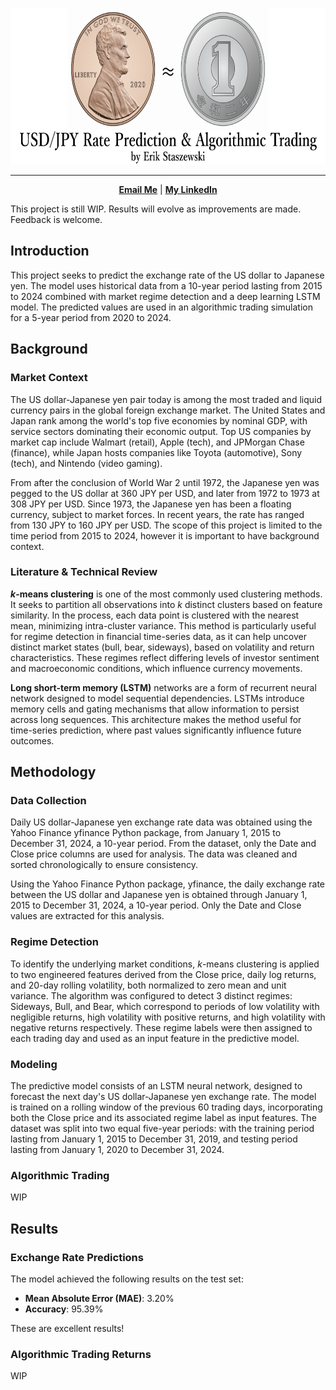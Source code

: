 <!-- markdownlint-disable first-line-h1 -->
<!-- markdownlint-disable html -->
<!-- markdownlint-disable no-duplicate-header -->

<a name="top"></a>
<div align="center">
  <img src="./figures/logo.png" style="height: 250px;"/>
</div>

---

<div align="center">
   <a href="mailto:erik.staszewski@gmail.com"><b>Email Me</b></a> | <a href="https://www.linkedin.com/in/estaszewski/"><b>My LinkedIn</b></a></b></a>
</div>

This project is still WIP. Results will evolve as improvements are made. Feedback is welcome.

## Introduction

This project seeks to predict the exchange rate of the US dollar to Japanese yen. The model uses historical data from a 10-year period lasting from 2015 to 2024 combined with market regime detection and a deep learning LSTM model. The predicted values are used in an algorithmic trading simulation for a 5-year period from 2020 to 2024. 

## Background

### Market Context

The US dollar-Japanese yen pair today is among the most traded and liquid currency pairs in the global foreign exchange market. The United States and Japan rank among the world's top five economies by nominal GDP, with service sectors dominating their economic output. Top US companies by market cap include Walmart (retail), Apple (tech), and JPMorgan Chase (finance), while Japan hosts companies like Toyota (automotive), Sony (tech), and Nintendo (video gaming).

From after the conclusion of World War 2 until 1972, the Japanese yen was pegged to the US dollar at 360 JPY per USD, and later from 1972 to 1973 at 308 JPY per USD. Since 1973, the Japanese yen has been a floating currency, subject to market forces. In recent years, the rate has ranged from 130 JPY to 160 JPY per USD. The scope of this project is limited to the time period from 2015 to 2024, however it is important to have background context.

### Literature & Technical Review

**$k$-means clustering** is one of the most commonly used clustering methods. It seeks to partition all observations into $k$ distinct clusters based on feature similarity. In the process, each data point is clustered with the nearest mean, minimizing intra-cluster variance. This method is particularly useful for regime detection in financial time-series data, as it can help uncover distinct market states (bull, bear, sideways), based on volatility and return characteristics. These regimes reflect differing levels of investor sentiment and macroeconomic conditions, which influence currency movements.

**Long short-term memory (LSTM)** networks are a form of recurrent neural network designed to model sequential dependencies. LSTMs introduce memory cells and gating mechanisms that allow information to persist across long sequences. This architecture makes the method useful for time-series prediction, where past values significantly influence future outcomes. 

## Methodology

### Data Collection

Daily US dollar-Japanese yen exchange rate data was obtained using the Yahoo Finance yfinance Python package, from January 1, 2015 to December 31, 2024, a 10-year period. From the dataset, only the Date and Close price columns are used for analysis. The data was cleaned and sorted chronologically to ensure consistency.

Using the Yahoo Finance Python package, yfinance, the daily exchange rate between the US dollar and Japanese yen is obtained through January 1, 2015 to December 31, 2024, a 10-year period. Only the Date and Close values are extracted for this analysis.

### Regime Detection

To identify the underlying market conditions, $k$-means clustering is applied to two engineered features derived from the Close price, daily log returns, and 20-day rolling volatility, both normalized to zero mean and unit variance. The algorithm was configured to detect 3 distinct regimes: Sideways, Bull, and Bear, which correspond to periods of low volatility with negligible returns, high volatility with positive returns, and high volatility with negative returns respectively. These regime labels were then assigned to each trading day and used as an input feature in the predictive model.

### Modeling

The predictive model consists of an LSTM neural network, designed to forecast the next day's US dollar-Japanese yen exchange rate. The model is trained on a rolling window of the previous 60 trading days, incorporating both the Close price and its associated regime label as input features. The dataset was split into two equal five-year periods: with the training period lasting from January 1, 2015 to December 31, 2019, and testing period lasting from January 1, 2020 to December 31, 2024.

### Algorithmic Trading

WIP

## Results

### Exchange Rate Predictions

The model achieved the following results on the test set:

* **Mean Absolute Error (MAE)**: 3.20%
* **Accuracy**: 95.39%

These are excellent results!

### Algorithmic Trading Returns

WIP
